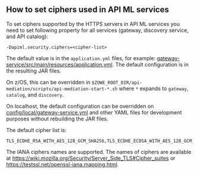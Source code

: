 ## How to set ciphers used in API ML services

To set ciphers supported by the HTTPS servers in API ML services you need to set following property
for all services (gateway, discovery service, and API catalog):

    -Dapiml.security.ciphers=<cipher-list>

The default value is in the `application.yml` files, for example: [gateway-service/src/main/resources/application.yml](/gateway-service/src/main/resources/application.yml). The default configuration is in the resulting JAR files.

On z/OS, this can be overridden in `$ZOWE_ROOT_DIR/api-mediation/scripts/api-mediation-start-*.sh` where `*` expands to `gateway`, `catalog`, and `discovery`.

On localhost, the default configuration can be overridden on [config/local/gateway-service.yml](/config/local/gateway-service.yml) and other YAML files for development purposes without rebuilding the JAR files.

The default cipher list is:

    TLS_ECDHE_RSA_WITH_AES_128_GCM_SHA256,TLS_ECDHE_ECDSA_WITH_AES_128_GCM_SHA256,TLS_ECDHE_RSA_WITH_AES_256_GCM_SHA384,TLS_ECDHE_ECDSA_WITH_AES_256_GCM_SHA384,TLS_ECDHE_RSA_WITH_AES_256_CBC_SHA,TLS_ECDHE_RSA_WITH_AES_128_CBC_SHA,TLS_ECDHE_RSA_WITH_AES_128_CBC_SHA256,TLS_ECDHE_ECDSA_WITH_AES_128_CBC_SHA256,TLS_ECDHE_ECDSA_WITH_AES_256_CBC_SHA384

The IANA ciphers names are supported.
The names of ciphers are available at https://wiki.mozilla.org/Security/Server_Side_TLS#Cipher_suites or https://testssl.net/openssl-iana.mapping.html.
